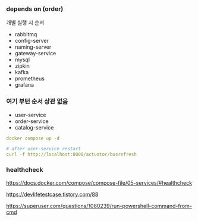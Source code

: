 ### depends on (order)
개별 실행 시 순서
- rabbitmq
- config-server
- naming-server
- gateway-service
- mysql
- zipkin
- kafka
- prometheus
- grafana


### 여기 부턴 순서 상관 없음
- user-service
- order-service
- catalog-service


```yaml
docker compose up -d

# after user-service restart
curl -f http://localhost:8000/actuator/busrefresh
```


### healthcheck

https://docs.docker.com/compose/compose-file/05-services/#healthcheck

https://devlifetestcase.tistory.com/88

https://superuser.com/questions/1080239/run-powershell-command-from-cmd